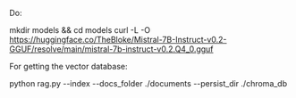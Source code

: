 Do:

mkdir models && cd models
curl -L -O https://huggingface.co/TheBloke/Mistral-7B-Instruct-v0.2-GGUF/resolve/main/mistral-7b-instruct-v0.2.Q4_0.gguf


For getting the vector database:

python rag.py --index --docs_folder ./documents --persist_dir ./chroma_db

